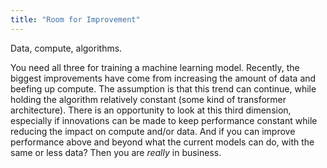 ```yaml
---
title: "Room for Improvement"
---
```


Data, compute, algorithms. 

You need all three for training a machine learning model.
Recently, the biggest improvements have come from increasing the amount of data and beefing up compute. 
The assumption is that this trend can continue, while holding the algorithm relatively constant (some kind of transformer architecture). 
There is an opportunity to look at this third dimension, especially if innovations can be made to keep performance constant while reducing the impact on compute and/or data. 
And if you can improve performance above and beyond what the current models can do, with the same or less data? 
Then you are *really* in business. 
